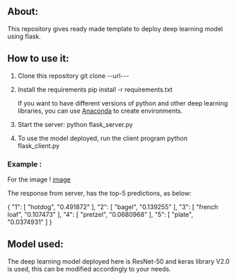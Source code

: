 

## About:
This repository gives ready made template to deploy deep learning model using flask. 

## How to use it:
1. Clone this repository 
git clone --url---

2. Install the requirements 
    pip install -r requirements.txt 
      
    If you want to have different versions of python and other deep learning libraries, you can use [Anaconda](https://anaconda.org/anaconda/python) to create environments.

3. Start the server:
python flask_server.py

4. To use the model deployed, run the client program 
python flask_client.py

### Example :
For the image 
! [image](http://farm3.static.flickr.com/2500/4038251210_1060c180b0.jpg)

The response from server, has the top-5 predictions, as below:

{
  "1": [
    "hotdog", 
    "0.491872"
  ], 
  "2": [
    "bagel", 
    "0.139255"
  ], 
  "3": [
    "french loaf", 
    "0.107473"
  ], 
  "4": [
    "pretzel", 
    "0.0680968"
  ], 
  "5": [
    "plate", 
    "0.0374931"
  ]
}



## Model used:
The deep learning model deployed here is ResNet-50 and keras library V2.0 is used, this can be modified accordingly to your needs.
